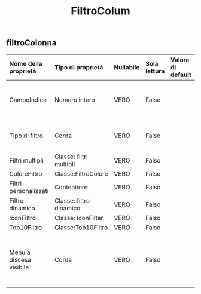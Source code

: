 ﻿---
title: FiltroColum
second_title: Aspose.Cells Cloud Documen
type: docs
url: /it/specification/model/filtercolumn/
description: "Aspose.Cells Specifica del modello cloud: FilterColumn. Gestisci facilmente Excel e altri fogli di calcolo con funzionalità come apertura, generazione, modifica, divisione, unione, confronto e conversione"
weight: 50
---
## **filtroColonna**

 

| Nome della proprietà| Tipo di proprietà| Nullabile| Sola lettura| Valore di default| Descrizione|
|:- |:- |:- |:- |:- |:- |
| CampoIndice| Numero intero| VERO| Falso|| Ottiene e imposta l'offset della colonna nell'intervallo.|
| Tipo di filtro| Corda| VERO| Falso|| Ottiene e imposta il tipo di filtraggio dei dati.|
| Filtri multipli| Classe: filtri multipli| VERO| Falso|||
| ColoreFiltro| Classe:FiltroColore| VERO| Falso|||
| Filtri personalizzati| Contenitore| VERO| Falso|||
| Filtro dinamico| Classe: filtro dinamico| VERO| Falso|||
| IconFiltro| Classe: IconFilter| VERO| Falso|||
| Top10Filtro| Classe:Top10Filtro| VERO| Falso|||
| Menu a discesa visibile| Corda| VERO| Falso|| Indica se il pulsante Filtro automatico per questa colonna è visibile.|

